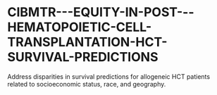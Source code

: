 # CIBMTR---EQUITY-IN-POST---HEMATOPOIETIC-CELL-TRANSPLANTATION-HCT-SURVIVAL-PREDICTIONS
Address disparities in survival predictions for allogeneic HCT patients related to socioeconomic status, race, and geography.
